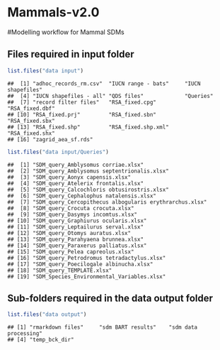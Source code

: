 Mammals-v2.0
================

\#Modelling workflow for Mammal SDMs

## Files required in input folder

``` r
list.files("data input")
```

    ##  [1] "adhoc_records_rm.csv"  "IUCN range - bats"     "IUCN shapefiles"      
    ##  [4] "IUCN shapefiles - all" "QDS files"             "Queries"              
    ##  [7] "record filter files"   "RSA_fixed.cpg"         "RSA_fixed.dbf"        
    ## [10] "RSA_fixed.prj"         "RSA_fixed.sbn"         "RSA_fixed.sbx"        
    ## [13] "RSA_fixed.shp"         "RSA_fixed.shp.xml"     "RSA_fixed.shx"        
    ## [16] "zagrid_aea_sf.rds"

``` r
list.files("data input/Queries")
```

    ##  [1] "SDM_query_Amblysomus corriae.xlsx"                    
    ##  [2] "SDM_query_Amblysomus septentrionalis.xlsx"            
    ##  [3] "SDM_query_Aonyx capensis.xlsx"                        
    ##  [4] "SDM_query_Atelerix frontalis.xlsx"                    
    ##  [5] "SDM_query_Calcochloris obtusirostris.xlsx"            
    ##  [6] "SDM_query_Cephalophus natalensis.xlsx"                
    ##  [7] "SDM_query_Cercopithecus albogularis erythrarchus.xlsx"
    ##  [8] "SDM_query_Crocuta crocuta.xlsx"                       
    ##  [9] "SDM_query_Dasymys incomtus.xlsx"                      
    ## [10] "SDM_query_Graphiurus ocularis.xlsx"                   
    ## [11] "SDM_query_Leptailurus serval.xlsx"                    
    ## [12] "SDM_query_Otomys auratus.xlsx"                        
    ## [13] "SDM_query_Parahyaena brunnea.xlsx"                    
    ## [14] "SDM_query_Paraxerus palliatus.xlsx"                   
    ## [15] "SDM_query_Pelea capreolus.xlsx"                       
    ## [16] "SDM_query_Petrodromus tetradactylus.xlsx"             
    ## [17] "SDM_query_Poecilogale albinucha.xlsx"                 
    ## [18] "SDM_query_TEMPLATE.xlsx"                              
    ## [19] "SDM_Species_Environmental_Variables.xlsx"

## Sub-folders required in the data output folder

``` r
list.files("data output")
```

    ## [1] "rmarkdown files"     "sdm BART results"    "sdm data processing"
    ## [4] "temp_bck_dir"

